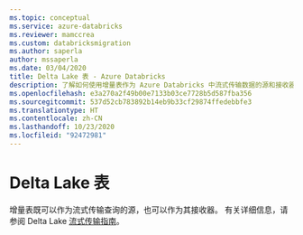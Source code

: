 ```yaml
---
ms.topic: conceptual
ms.service: azure-databricks
ms.reviewer: mamccrea
ms.custom: databricksmigration
ms.author: saperla
author: mssaperla
ms.date: 03/04/2020
title: Delta Lake 表 - Azure Databricks
description: 了解如何使用增量表作为 Azure Databricks 中流式传输数据的源和接收器。
ms.openlocfilehash: e3a270a2f49b00e7133b03ce7728b5d587fba356
ms.sourcegitcommit: 537d52cb783892b14eb9b33cf29874ffedebbfe3
ms.translationtype: HT
ms.contentlocale: zh-CN
ms.lasthandoff: 10/23/2020
ms.locfileid: "92472981"
---
```

# <a name="delta-lake-tables"></a>Delta Lake 表

增量表既可以作为流式传输查询的源，也可以作为其接收器。
有关详细信息，请参阅 Delta Lake [流式传输指南](../../../delta/delta-streaming.md)。